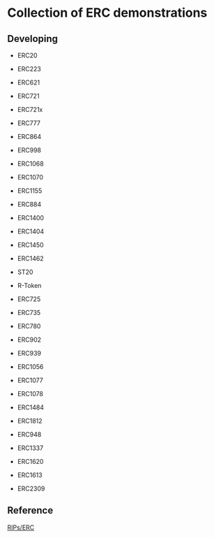 # Collection of ERC demonstrations

## Developing

- ERC20
- ERC223
- ERC621
- ERC721
- ERC721x
- ERC777
- ERC864
- ERC998
- ERC1068
- ERC1070
- ERC1155

- ERC884
- ERC1400
- ERC1404
- ERC1450
- ERC1462
- ST20
- R-Token

- ERC725
- ERC735
- ERC780
- ERC902
- ERC939
- ERC1056
- ERC1077
- ERC1078
- ERC1484
- ERC1812

- ERC948
- ERC1337
- ERC1620

- ERC1613
- ERC2309



## Reference
[RIPs/ERC](https://eips.ethereum.org/erc)
